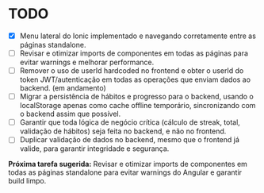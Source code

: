 # TODO

- [x] Menu lateral do Ionic implementado e navegando corretamente entre as páginas standalone.
- [ ] Revisar e otimizar imports de componentes em todas as páginas para evitar warnings e melhorar performance.
- [ ] Remover o uso de userId hardcoded no frontend e obter o userId do token JWT/autenticação em todas as operações que enviam dados ao backend. (em andamento)
- [ ] Migrar a persistência de hábitos e progresso para o backend, usando o localStorage apenas como cache offline temporário, sincronizando com o backend assim que possível.
- [ ] Garantir que toda lógica de negócio crítica (cálculo de streak, total, validação de hábitos) seja feita no backend, e não no frontend.
- [ ] Duplicar validação de dados no backend, mesmo que o frontend já valide, para garantir integridade e segurança.

**Próxima tarefa sugerida:**
Revisar e otimizar imports de componentes em todas as páginas standalone para evitar warnings do Angular e garantir build limpo. 